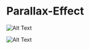 # Parallax-Effect

![Alt Text](http://taniaeaparicio.com/parallax-effect/)

![Alt Text](https://media.giphy.com/media/fWfZKARzf2t0fjXxiO/giphy.gif)
 
